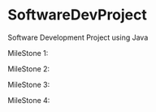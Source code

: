# SoftwareDevProject
Software Development Project using Java

MileStone 1: 

MileStone 2:

MileStone 3:

MileStone 4:

